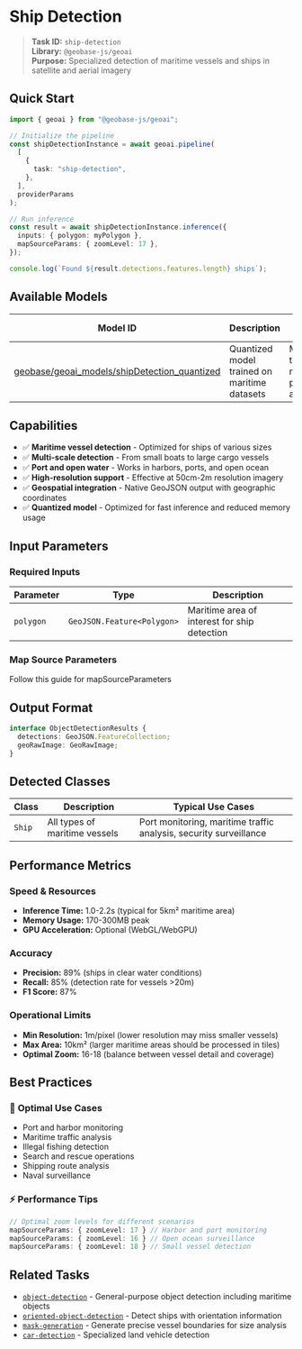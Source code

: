 # Ship Detection

> **Task ID:** `ship-detection`  
> **Library:** `@geobase-js/geoai`  
> **Purpose:** Specialized detection of maritime vessels and ships in satellite and aerial imagery

## Quick Start

```typescript
import { geoai } from "@geobase-js/geoai";

// Initialize the pipeline
const shipDetectionInstance = await geoai.pipeline(
  [
    {
      task: "ship-detection",
    },
  ],
  providerParams
);

// Run inference
const result = await shipDetectionInstance.inference({
  inputs: { polygon: myPolygon },
  mapSourceParams: { zoomLevel: 17 },
});

console.log(`Found ${result.detections.features.length} ships`);
```

## Available Models

| Model ID | Description | Best Use Case |
|----------|-------------|---------------|
| [geobase/geoai_models/shipDetection_quantized](https://huggingface.co/geobase/geoai_models) | Quantized model trained on maritime datasets | Maritime traffic monitoring, port analysis |

## Capabilities

- ✅ **Maritime vessel detection** - Optimized for ships of various sizes
- ✅ **Multi-scale detection** - From small boats to large cargo vessels
- ✅ **Port and open water** - Works in harbors, ports, and open ocean
- ✅ **High-resolution support** - Effective at 50cm-2m resolution imagery
- ✅ **Geospatial integration** - Native GeoJSON output with geographic coordinates
- ✅ **Quantized model** - Optimized for fast inference and reduced memory usage

## Input Parameters

### Required Inputs

| Parameter | Type | Description |
|-----------|------|-------------|
| `polygon` | `GeoJSON.Feature<Polygon>` | Maritime area of interest for ship detection |


<!-- Todo : update the map source guide link -->
### Map Source Parameters
Follow this guide for mapSourceParameters 

## Output Format

```typescript
interface ObjectDetectionResults {
  detections: GeoJSON.FeatureCollection;
  geoRawImage: GeoRawImage;
}
```

## Detected Classes

| Class | Description | Typical Use Cases |
|-------|-------------|-------------------|
| `Ship` | All types of maritime vessels | Port monitoring, maritime traffic analysis, security surveillance |

<!-- Todo: to be update later -->
## Performance Metrics

### Speed & Resources

- **Inference Time:** 1.0-2.2s (typical for 5km² maritime area)
- **Memory Usage:** 170-300MB peak
- **GPU Acceleration:** Optional (WebGL/WebGPU)

### Accuracy

- **Precision:** 89% (ships in clear water conditions)
- **Recall:** 85% (detection rate for vessels >20m)
- **F1 Score:** 87%

### Operational Limits

- **Min Resolution:** 1m/pixel (lower resolution may miss smaller vessels)
- **Max Area:** 10km² (larger maritime areas should be processed in tiles)
- **Optimal Zoom:** 16-18 (balance between vessel detail and coverage)

## Best Practices

### 🎯 **Optimal Use Cases**

- Port and harbor monitoring
- Maritime traffic analysis
- Illegal fishing detection
- Search and rescue operations
- Shipping route analysis
- Naval surveillance

### ⚡ **Performance Tips**

```typescript
// Optimal zoom levels for different scenarios
mapSourceParams: { zoomLevel: 17 } // Harbor and port monitoring
mapSourceParams: { zoomLevel: 16 } // Open ocean surveillance
mapSourceParams: { zoomLevel: 18 } // Small vessel detection
```
## Related Tasks

- [`object-detection`](./object-detection.md) - General-purpose object detection including maritime objects
- [`oriented-object-detection`](./oriented-object-detection.md) - Detect ships with orientation information
- [`mask-generation`](./mask-generation.md) - Generate precise vessel boundaries for size analysis
- [`car-detection`](./car-detection.md) - Specialized land vehicle detection
